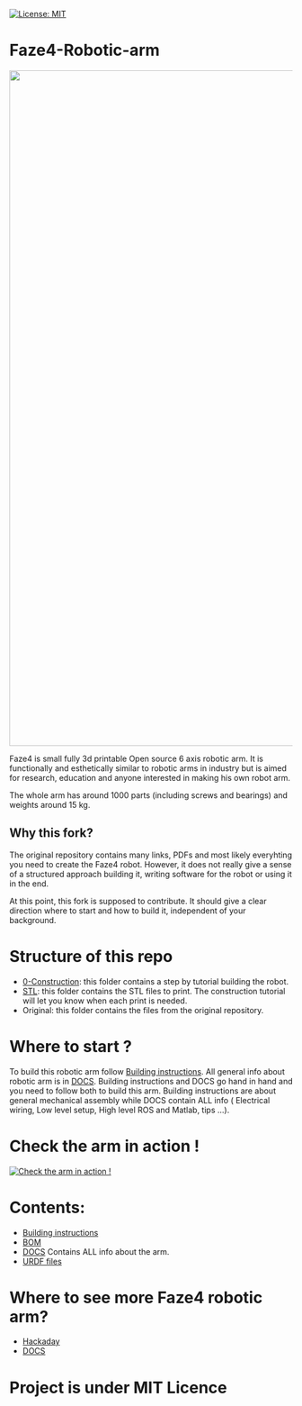 [![License: MIT](https://img.shields.io/badge/License-MIT-green.svg)](https://opensource.org/licenses/MIT)
# Faze4-Robotic-arm


<img src="https://user-images.githubusercontent.com/30388414/86795587-028dbb80-c06e-11ea-9d71-3d6fbda6cb87.png" width="1200"> 


Faze4 is small fully 3d printable Open source 6 axis robotic arm. It is functionally and esthetically similar to robotic arms in industry but is aimed for research, education and  anyone interested in making his own robot arm. 

The whole arm has around 1000 parts (including screws and bearings) and weights around 15 kg.

## Why this fork?

The original repository contains many links, PDFs and most likely everyhting you need to create the Faze4 robot. However, it does not really give a sense of a structured approach building it, writing software for the robot or using it in the end.

At this point, this fork is supposed to contribute. It should give a clear direction where to start and how to build it, independent of your background.

# Structure of this repo

- [0-Construction](./0-Construction): this folder contains a step by tutorial building the robot.
- [STL](./STL): this folder contains the STL files to print. The construction tutorial will let you know when each print is needed. 
- Original: this folder contains the files from the original repository.

# Where to start ? 

To build this robotic arm follow [Building instructions](./Original/Assembly%20instructions%203.1.pdf). All general info about robotic arm is in [DOCS](https://faze4-robotic-arm-docs.readthedocs.io/en/latest/). Building instructions and DOCS go hand in hand and you need to follow both to build this arm. Building instructions are about general mechanical assembly while DOCS contain ALL info ( Electrical wiring, Low level setup, High level ROS and Matlab, tips ...).

# Check the arm in action !
[![Check the arm in action !](https://user-images.githubusercontent.com/30388414/86797452-f86cbc80-c06f-11ea-962e-c3f80d14b41b.png)](https://www.youtube.com/watch?v=OHw6_l_8Tnk)

# Contents:

- [Building instructions](./Original/Assembly%20instructions%203.1.pdf)
- [BOM](./Original/Bom_1.2_joint2_update.xlsx) 
- [DOCS](https://faze4-robotic-arm-docs.readthedocs.io/en/latest/) Contains ALL info about the arm.
- [URDF files](https://github.com/PCrnjak/Faze4-Robotic-arm/tree/master/URDF_FAZE4) 

# Where to see more Faze4 robotic arm?
- [Hackaday](https://hackaday.io/project/167247-faze4-robotic-arm)
- [DOCS](https://faze4-robotic-arm-docs.readthedocs.io/en/latest/)


# Project is under MIT Licence
